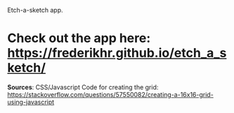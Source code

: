 Etch-a-sketch app.
# Check out the app here: **https://frederikhr.github.io/etch_a_sketch/**


**Sources**:
CSS/Javascript Code for creating the grid: https://stackoverflow.com/questions/57550082/creating-a-16x16-grid-using-javascript
